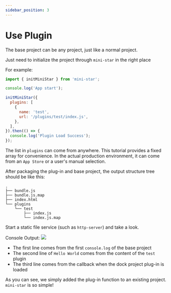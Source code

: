 ```yaml
---
sidebar_position: 3
---
```


# Use Plugin

The base project can be any project, just like a normal project.

Just need to initialize the project through `mini-star` in the right place

For example:
```javascript
import { initMiniStar } from 'mini-star';

console.log('App start');

initMiniStar({
  plugins: [
    {
      name: 'test',
      url: '/plugins/test/index.js',
    },
  ],
}).then(() => {
  console.log('Plugin Load Success');
});
```

The list in `plugins` can come from anywhere. This tutorial provides a fixed array for convenience. In the actual production environment, it can come from an `App Store` or a user's manual selection.

After packaging the plug-in and base project, the output structure tree should be like this:

```
.
├── bundle.js
├── bundle.js.map
├── index.html
└── plugins
    └── test
        ├── index.js
        └── index.js.map
```

Start a static file service (such as `http-server`) and take a look.

Console Output:
![](/img/docs/usePlugin.jpg)

- The first line comes from the first `console.log` of the base project
- The second line of `Hello World` comes from the content of the `test` plugin
- The third line comes from the callback when the dock project plug-in is loaded

As you can see, we simply added the plug-in function to an existing project. `mini-star` is so simple!
